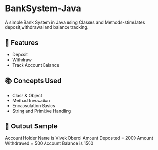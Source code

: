 # BankSystem-Java
A simple Bank System in Java using Classes and Methods-stimulates deposit,withdrawal and balance tracking.

## 🔧 Features
- Deposit
- Withdraw
- Track Account Balance

## 📚 Concepts Used
- Class & Object
- Method Invocation
- Encapsulation Basics
- String and Primitive Handling

## 🚀 Output Sample

Account Holder Name is Vivek Oberoi
Amount Deposited = 2000
Amount Withdrawed = 500
Account Balance is 1500



